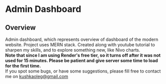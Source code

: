 # Admin Dashboard

## Overview

Admin dashboard, which represents overview of dashboard of the modern website. Project uses MERN stack. Created along with youtube tutorial to sharpen my skills, and to explore something new, like Nivo charts.<br /> 
**Note that since I am using Render's free tier, so it turns off after it was not used for 15 minutes. Please be patient and give server some time to load for the first time.** <br />
If you spot some bugs, or have some suggestions, please fill free to contact me on kushkaoleg@gmail.com
